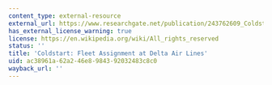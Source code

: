 ```yaml
---
content_type: external-resource
external_url: https://www.researchgate.net/publication/243762609_Coldstart_Fleet_Assignment_at_Delta_Air_Lines
has_external_license_warning: true
license: https://en.wikipedia.org/wiki/All_rights_reserved
status: ''
title: 'Coldstart: Fleet Assignment at Delta Air Lines'
uid: ac38961a-62a2-46e8-9843-92032483c8c0
wayback_url: ''
---
```

